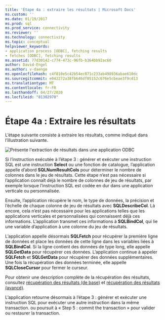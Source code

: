 ```yaml
---
title: 'Étape 4a : extraire les résultats | Microsoft Docs'
ms.custom: ''
ms.date: 01/19/2017
ms.prod: sql
ms.prod_service: connectivity
ms.reviewer: ''
ms.technology: connectivity
ms.topic: conceptual
helpviewer_keywords:
- application process [ODBC], fetching results
- fetches [ODBC], fetching results
ms.assetid: 77d30142-c774-473c-96fb-b364bb92ac60
author: David-Engel
ms.author: v-daenge
ms.openlocfilehash: c4f810e5c42b54ec871c233ab498936abae610dc
ms.sourcegitcommit: e042272a38fb646df05152c676e5cbeae3f9cd13
ms.translationtype: MT
ms.contentlocale: fr-FR
ms.lasthandoff: 04/27/2020
ms.locfileid: "81302970"
---
```

# <a name="step-4a-fetch-the-results"></a>Étape 4a : Extraire les résultats
L’étape suivante consiste à extraire les résultats, comme indiqué dans l’illustration suivante.  
  
 ![Présente l'extraction de résultats dans une application ODBC](../../../odbc/reference/develop-app/media/pr14.gif "pr14")  
  
 Si l’instruction exécutée à l’étape 3 : générer et exécuter une instruction SQL est une instruction **Select** ou une fonction de catalogue, l’application appelle d’abord **SQLNumResultCols** pour déterminer le nombre de colonnes dans le jeu de résultats. Cette étape n’est pas nécessaire si l’application connaît déjà le nombre de colonnes de jeu de résultats, par exemple lorsque l’instruction SQL est codée en dur dans une application verticale ou personnalisée.  
  
 Ensuite, l’application récupère le nom, le type de données, la précision et l’échelle de chaque colonne de jeu de résultats avec **SQLDescribeCol**. Là encore, cela n’est pas nécessaire pour les applications telles que les applications verticales et personnalisées qui connaissent déjà ces informations. L’application transmet ces informations à **SQLBindCol**, qui lie une variable d’application à une colonne du jeu de résultats.  
  
 L’application appelle désormais **SQLFetch** pour récupérer la première ligne de données et place les données de cette ligne dans les variables liées à **SQLBindCol**. Si la ligne contient des données de type long, elle appelle **SQLGetData** pour récupérer ces données. L’application continue à appeler **SQLFetch** et **SQLGetData** pour récupérer des données supplémentaires. Une fois la récupération des données terminée, elle appelle **SQLCloseCursor** pour fermer le curseur.  
  
 Pour obtenir une description complète de la récupération des résultats, consultez [récupération des résultats (de base)](../../../odbc/reference/develop-app/retrieving-results-basic.md) et [récupération des résultats (avancé)](../../../odbc/reference/develop-app/retrieving-results-advanced.md).  
  
 L’application retourne désormais à l’étape 3 : générer et exécuter une instruction SQL pour exécuter une autre instruction dans la même transaction. ou poursuit à « Step 5 : commit the transaction » pour valider ou restaurer la transaction.
